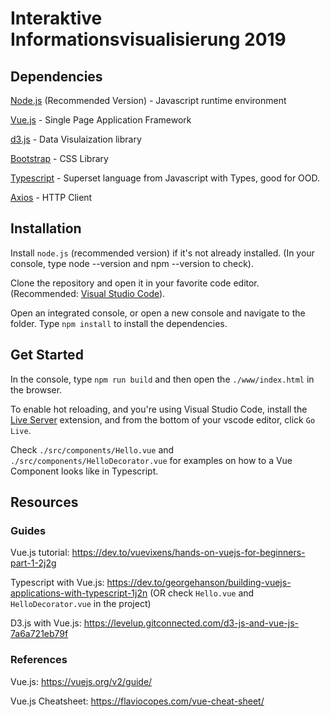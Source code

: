 # Interaktive Informationsvisualisierung 2019

## Dependencies

[Node.js](https://nodejs.org/en/) (Recommended Version) - Javascript runtime environment

[Vue.js](https://vuejs.org/) - Single Page Application Framework

[d3.js](https://d3js.org/) - Data Visulaization library

[Bootstrap](https://getbootstrap.com/) - CSS Library

[Typescript](https://www.typescriptlang.org/) - Superset language from Javascript with Types, good for OOD.

[Axios](https://github.com/axios/axios) - HTTP Client


## Installation

Install `node.js` (recommended version) if it's not already installed. (In your console, type node --version and npm --version to check).

Clone the repository and open it in your favorite code editor. (Recommended: [Visual Studio Code](https://code.visualstudio.com/)).

Open an integrated console, or open a new console and navigate to the folder. Type `npm install` to install the dependencies.

## Get Started

In the console, type `npm run build` and then open the `./www/index.html` in the browser.

To enable hot reloading, and you're using Visual Studio Code, install the [Live Server](https://marketplace.visualstudio.com/items?itemName=ritwickdey.LiveServer) extension, and from the bottom of your vscode editor, click `Go Live`.

Check `./src/components/Hello.vue` and `./src/components/HelloDecorator.vue` for examples on how to a Vue Component looks like in Typescript.

## Resources

### Guides

Vue.js tutorial: https://dev.to/vuevixens/hands-on-vuejs-for-beginners-part-1-2j2g

Typescript with Vue.js: https://dev.to/georgehanson/building-vuejs-applications-with-typescript-1j2n (OR check `Hello.vue` and `HelloDecorator.vue` in the project)

D3.js with Vue.js: https://levelup.gitconnected.com/d3-js-and-vue-js-7a6a721eb79f

### References

Vue.js: https://vuejs.org/v2/guide/

Vue.js Cheatsheet: https://flaviocopes.com/vue-cheat-sheet/
